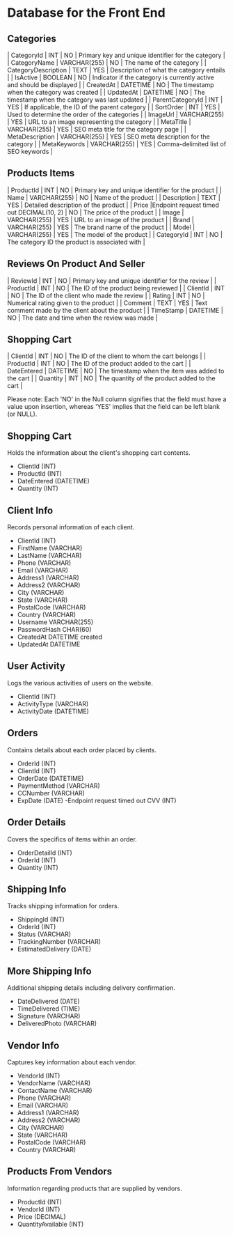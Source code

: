 # Database for the Front End

## Categories

| CategoryId | INT | NO | Primary key and unique identifier for the category |
| CategoryName | VARCHAR(255) | NO | The name of the category |
| CategoryDescription | TEXT | YES | Description of what the category entails |
| IsActive | BOOLEAN | NO | Indicator if the category is currently active and should be    displayed |
| CreatedAt | DATETIME | NO | The timestamp when the category was created |
| UpdatedAt | DATETIME | NO | The timestamp when the category was last updated |
| ParentCategoryId | INT | YES | If applicable, the ID of the parent category |
| SortOrder | INT | YES | Used to determine the order of the categories |
| ImageUrl | VARCHAR(255) | YES | URL to an image representing the category |
| MetaTitle | VARCHAR(255) | YES | SEO meta title for the category page |
| MetaDescription | VARCHAR(255) | YES | SEO meta description for the category |
| MetaKeywords | VARCHAR(255) | YES | Comma-delimited list of SEO keywords |

## Products Items

| ProductId | INT | NO | Primary key and unique identifier for the product |
| Name | VARCHAR(255) | NO | Name of the product |
| Description | TEXT | YES | Detailed description of the product |
| Price |Endpoint request timed out DECIMAL(10, 2) | NO | The price of the product |
| Image | VARCHAR(255) | YES | URL to an image of the product |
| Brand | VARCHAR(255) | YES | The brand name of the product |
| Model | VARCHAR(255) | YES | The model of the product |
| CategoryId | INT | NO | The category ID the product is associated with |

## Reviews On Product And Seller


| ReviewId | INT | NO | Primary key and unique identifier for the review |
| ProductId | INT | NO | The ID of the product being reviewed |
| ClientId | INT | NO | The ID of the client who made the review |
| Rating | INT | NO | Numerical rating given to the product |
| Comment | TEXT | YES | Text comment made by the client about the product |
| TimeStamp | DATETIME | NO | The date and time when the review was made |

## Shopping Cart


| ClientId | INT | NO | The ID of the client to whom the cart belongs |
| ProductId | INT | NO | The ID of the product added to the cart |
| DateEntered | DATETIME | NO | The timestamp when the item was added to the cart |
| Quantity | INT | NO | The quantity of the product added to the cart |

Please note: Each 'NO' in the Null column signifies that the field must have a value upon insertion, whereas 'YES' implies that the field can be left blank (or NULL).


## Shopping Cart

Holds the information about the client's shopping cart contents.

- ClientId (INT)
- ProductId (INT)
- DateEntered (DATETIME)
- Quantity (INT)

## Client Info

Records personal information of each client.

- ClientId (INT)
- FirstName (VARCHAR)
- LastName (VARCHAR)
- Phone (VARCHAR)
- Email (VARCHAR)
- Address1 (VARCHAR)
- Address2 (VARCHAR)
- City (VARCHAR)
- State (VARCHAR)
- PostalCode (VARCHAR)
- Country (VARCHAR)
- Username  VARCHAR(255)                       
- PasswordHash CHAR(60)                  
- CreatedAt DATETIME created
- UpdatedAt DATETIME    

## User Activity

Logs the various activities of users on the website.

- ClientId (INT)
- ActivityType (VARCHAR)
- ActivityDate (DATETIME)

## Orders

Contains details about each order placed by clients.

- OrderId (INT)
- ClientId (INT)
- OrderDate (DATETIME)
- PaymentMethod (VARCHAR)
- CCNumber (VARCHAR)
- ExpDate (DATE)
-Endpoint request timed out CVV (INT)

## Order Details

Covers the specifics of items within an order.

- OrderDetailId (INT)
- OrderId (INT)
- Quantity (INT)

## Shipping Info

Tracks shipping information for orders.

- ShippingId (INT)
- OrderId (INT)
- Status (VARCHAR)
- TrackingNumber (VARCHAR)
- EstimatedDelivery (DATE)

## More Shipping Info

Additional shipping details including delivery confirmation.

- DateDelivered (DATE)
- TimeDelivered (TIME)
- Signature (VARCHAR)
- DeliveredPhoto (VARCHAR)

## Vendor Info

Captures key information about each vendor.

- VendorId (INT)
- VendorName (VARCHAR)
- ContactName (VARCHAR)
- Phone (VARCHAR)
- Email (VARCHAR)
- Address1 (VARCHAR)
- Address2 (VARCHAR)
- City (VARCHAR)
- State (VARCHAR)
- PostalCode (VARCHAR)
- Country (VARCHAR)

## Products From Vendors

Information regarding products that are supplied by vendors.

- ProductId (INT)
- VendorId (INT)
- Price (DECIMAL)
- QuantityAvailable (INT)